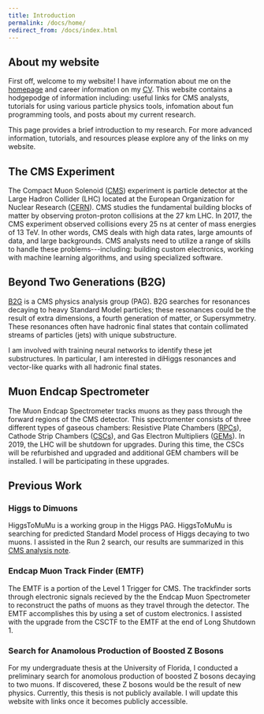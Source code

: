 ```yaml
---
title: Introduction
permalink: /docs/home/
redirect_from: /docs/index.html
---
```


## About my website

First off, welcome to my website! I have information about me on the [homepage](https://bregnery.github.io) and career information on my 
[CV](https://bregnery.github.io/cv/main/).
This website contains a hodgepodge of information including: useful links for CMS analysts, tutorials for using various 
particle physics tools, infomation about fun programming tools, and posts about my current research.

This page provides a brief introduction to my research. For more advanced information, tutorials, and resources please explore any of the 
links on my website.

## The CMS Experiment

The Compact Muon Solenoid ([CMS](https://cms.cern)) experiment is particle detector at the Large Hadron Collider (LHC)
located at the European Organization for Nuclear Research ([CERN](https://home.cern)). CMS studies the fundamental building blocks of
matter by observing proton-proton collisions at the 27 km LHC. In 2017, the CMS experiment observed collisions every 
25 ns at center of mass energies of 13 TeV. In other words, CMS deals with high data rates, large amounts of data,
and large backgrounds. CMS analysts need to utilize a range of skills to handle these problems---including: building
custom electronics, working with machine learning algorithms, and using specialized software.

## Beyond Two Generations (B2G)

[B2G](https://twiki.cern.ch/twiki/bin/view/CMSPublic/WorkBook) is a CMS physics analysis group (PAG). B2G searches for 
resonances decaying to heavy Standard Model particles; these resonances could be the result of extra dimensions, a fourth 
generation of matter, or Supersymmetry. These resonances often have hadronic final states that contain collimated streams
of particles (jets) with unique substructure.

I am involved with training neural networks to identify these jet substructures. In particular, I am interested 
in diHiggs resonances and vector-like quarks with all hadronic final states.

## Muon Endcap Spectrometer

The Muon Endcap Spectrometer tracks muons as they pass through the forward regions of the CMS detector. This spectromenter 
consists of three different types of gaseous chambers: Resistive Plate Chambers ([RPCs](http://cms.web.cern.ch/news/resistive-plate-chambers)),
Cathode Strip Chambers ([CSCs](http://cms.web.cern.ch/news/cathode-strip-chambers)), and 
Gas Electron Multipliers ([GEMs](https://twiki.cern.ch/twiki/bin/view/MPGD/GEMDetectorProduction)). In 2019, the LHC 
will be shutdown for upgrades. During this time, the CSCs will be refurbished and upgraded and additional GEM chambers will
be installed. I will be participating in these upgrades.

## Previous Work

### Higgs to Dimuons

HiggsToMuMu is a working group in the Higgs PAG. HiggsToMuMu is searching for predicted Standard Model process of Higgs decaying to 
two muons. I assisted in the Run 2 search, our results are summarized in this 
[CMS analysis note](http://cms.cern.ch/iCMS/jsp/db_notes/noteInfo.jsp?cmsnoteid=CMS%20AN-2017/098).

### Endcap Muon Track Finder (EMTF)

The EMTF is a portion of the Level 1 Trigger for CMS. The trackfinder sorts through electronic signals recieved by the the Endcap 
Muon Spectrometer to reconstruct the paths of muons as they travel through the detector. The EMTF accomplishes this by using 
a set of custom electronics. I assisted with the upgrade from the CSCTF to the EMTF at the end of Long Shutdown 1.

### Search for Anamolous Production of Boosted Z Bosons

For my undergraduate thesis at the University of Florida, I conducted a preliminary search for anomolous production of boosted Z
bosons decaying to two muons. If discovered, these Z bosons would be the result of new physics. Currently,
this thesis is not publicly available. I will update this website with links once it becomes publicly accessible.


